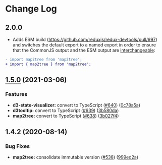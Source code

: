 # Change Log

## 2.0.0

- Adds ESM build (https://github.com/reduxjs/redux-devtools/pull/997) and switches the default export to a named export in order to ensure that the CommonJS output and the ESM output are [interchangeable](https://rollupjs.org/guide/en/#outputexports):

```diff
- import map2tree from 'map2tree';
+ import { map2tree } from 'map2tree';
```

## [1.5.0](https://github.com/reduxjs/redux-devtools/compare/map2tree@1.4.2...map2tree@1.5.0) (2021-03-06)

### Features

- **d3-state-visualizer:** convert to TypeScript ([#640](https://github.com/reduxjs/redux-devtools/issues/640)) ([0c78a5a](https://github.com/reduxjs/redux-devtools/commit/0c78a5a9a76ee7eff37dcd8e39272d98c03e0869))
- **d3tooltip:** convert to TypeScript ([#639](https://github.com/reduxjs/redux-devtools/issues/639)) ([3b580da](https://github.com/reduxjs/redux-devtools/commit/3b580dad4cb36abc395f9be139b2c3f94e872d87))
- **map2tree:** convert to TypeScript ([#638](https://github.com/reduxjs/redux-devtools/issues/638)) ([3b027f4](https://github.com/reduxjs/redux-devtools/commit/3b027f400e0e326596eedc2ee17ab45a8383080d))

## 1.4.2 (2020-08-14)

### Bug Fixes

- **map2tree:** consolidate immutable version ([#538](https://github.com/reduxjs/redux-devtools/issues/538)) ([999ed2a](https://github.com/reduxjs/redux-devtools/commit/999ed2ad8b4a09eddd55c2a944f5488ecce6bc7b))
